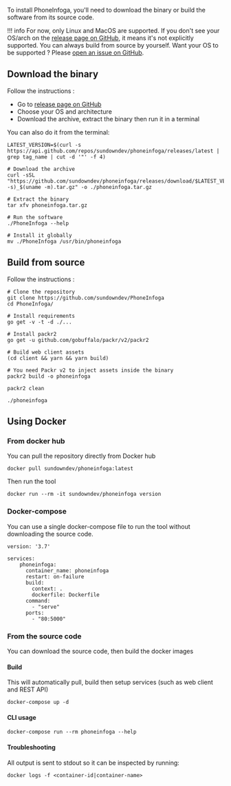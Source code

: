 To install PhoneInfoga, you'll need to download the binary or build the software from its source code.

!!! info
    For now, only Linux and MacOS are supported. If you don't see your OS/arch on the [release page on GitHub](https://github.com/sundowndev/PhoneInfoga/releases), it means it's not explicitly supported. You can always build from source by yourself. Want your OS to be supported ? Please [open an issue on GitHub](https://github.com/sundowndev/PhoneInfoga/issues).

## Download the binary

Follow the instructions :

- Go to [release page on GitHub](https://github.com/sundowndev/PhoneInfoga/releases)
- Choose your OS and architecture
- Download the archive, extract the binary then run it in a terminal

You can also do it from the terminal:

```shell
LATEST_VERSION=$(curl -s https://api.github.com/repos/sundowndev/phoneinfoga/releases/latest | grep tag_name | cut -d '"' -f 4)

# Download the archive
curl -sSL "https://github.com/sundowndev/phoneinfoga/releases/download/$LATEST_VERSION/phoneinfoga_$(uname -s)_$(uname -m).tar.gz" -o ./phoneinfoga.tar.gz

# Extract the binary
tar xfv phoneinfoga.tar.gz

# Run the software
./PhoneInfoga --help

# Install it globally
mv ./PhoneInfoga /usr/bin/phoneinfoga
```

## Build from source

Follow the instructions :

```shell
# Clone the repository
git clone https://github.com/sundowndev/PhoneInfoga
cd PhoneInfoga/

# Install requirements
go get -v -t -d ./...

# Install packr2
go get -u github.com/gobuffalo/packr/v2/packr2

# Build web client assets
(cd client && yarn && yarn build)

# You need Packr v2 to inject assets inside the binary
packr2 build -o phoneinfoga

packr2 clean

./phoneinfoga
```

## Using Docker

### From docker hub

You can pull the repository directly from Docker hub

```shell
docker pull sundowndev/phoneinfoga:latest
```

Then run the tool

```shell
docker run --rm -it sundowndev/phoneinfoga version
```

### Docker-compose

You can use a single docker-compose file to run the tool without downloading the source code.

```
version: '3.7'

services:
    phoneinfoga:
      container_name: phoneinfoga
      restart: on-failure
      build:
        context: .
        dockerfile: Dockerfile
      command:
        - "serve"
      ports:
        - "80:5000"
```

### From the source code

You can download the source code, then build the docker images

#### Build

This will automatically pull, build then setup services (such as web client and REST API)

```shell
docker-compose up -d
```

#### CLI usage

```shell
docker-compose run --rm phoneinfoga --help
```

#### Troubleshooting

All output is sent to stdout so it can be inspected by running:

```shell
docker logs -f <container-id|container-name>
```
